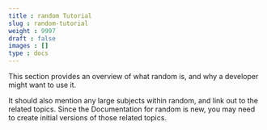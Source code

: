```yaml
---
title : random Tutorial
slug : random-tutorial
weight : 9997
draft : false
images : []
type : docs
---
```


This section provides an overview of what random is, and why a developer might want to use it.

It should also mention any large subjects within random, and link out to the related topics.  Since the Documentation for random is new, you may need to create initial versions of those related topics.

